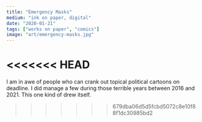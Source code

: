 ```yaml
---
title: "Emergency Masks"
medium: "ink on paper, digital"
date: "2020-01-21"
tags: ["works on paper", "comics"]
image: "art/emergency-masks.jpg"
---
```

<<<<<<< HEAD
=======
I am in awe of people who can crank out topical political cartoons on deadline. I did manage a few during those terrible years between 2016 and 2021. This one kind of drew itself.
>>>>>>> 679dba06d5d5fcbd5072c8e10f88f1dc30985bd2
